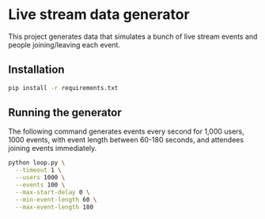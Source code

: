 # Live stream data generator

This project generates data that simulates a bunch of live stream events and people joining/leaving each event.

## Installation

```bash
pip install -r requirements.txt
```

## Running the generator

The following command generates events every second for 1,000 users, 1000 events, with event length between 60-180 seconds, and attendees joining events immediately.

```bash
python loop.py \
  --timeout 1 \
  --users 1000 \
  --events 100 \
  --max-start-delay 0 \
  --min-event-length 60 \
  --max-event-length 180
```

